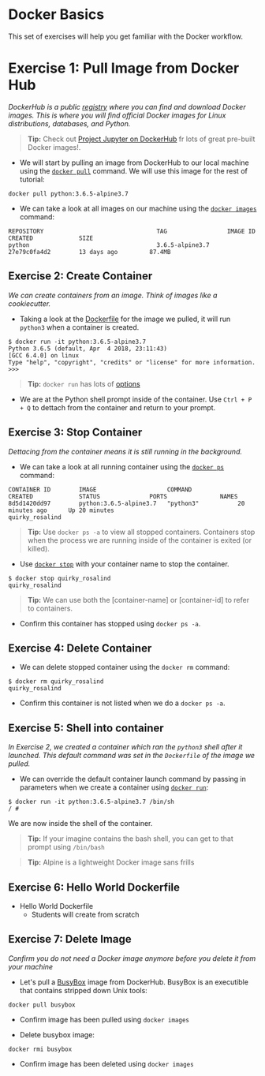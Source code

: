 # Docker Basics

This set of exercises will help you get familiar with the Docker workflow.

# Exercise 1: Pull Image from Docker Hub

*DockerHub is a public [registry](https://docs.docker.com/registry/) where you can find and download Docker images. This is where you will find official Docker images for Linux distributions, databases, and Python.*

> **Tip:** Check out [Project Jupyter on DockerHub](https://hub.docker.com/r/jupyterhub) fr lots of great pre-built Docker images!.

* We will start by pulling an image from DockerHub to our local machine using the [`docker pull`](https://docs.docker.com/engine/reference/commandline/pull/) command. We will use this image for the rest of tutorial:

```command
docker pull python:3.6.5-alpine3.7
```

* We can take a look at all images on our machine using the [`docker images`](https://docs.docker.com/engine/reference/commandline/images/) command:

```console
REPOSITORY                                TAG                 IMAGE ID            CREATED             SIZE
python                                    3.6.5-alpine3.7     27e79c0fa4d2        13 days ago         87.4MB
```

## Exercise 2: Create Container

*We can create containers from an image. Think of images like a cookiecutter.*

* Taking a look at the [Dockerfile](https://github.com/docker-library/python/blob/b99b66406ebe728fb4da64548066ad0be6582e08/3.6/alpine3.7/Dockerfile) for the image we pulled, it will run `python3` when a container is created.

```command
$ docker run -it python:3.6.5-alpine3.7
Python 3.6.5 (default, Apr  4 2018, 23:11:43)
[GCC 6.4.0] on linux
Type "help", "copyright", "credits" or "license" for more information.
>>>
```

> **Tip:** `docker run` has lots of [options](https://docs.docker.com/engine/reference/commandline/run/#options)

* We are at the Python shell prompt inside of the container. Use `Ctrl + P + Q` to dettach from the container and return to your prompt.

## Exercise 3: Stop Container

*Dettacing from the container means it is still running in the background.*

* We can take a look at all running container using the [`docker ps`](https://docs.docker.com/engine/reference/commandline/ps) command:

```console
CONTAINER ID        IMAGE                    COMMAND             CREATED             STATUS              PORTS               NAMES
8d5d1420dd97        python:3.6.5-alpine3.7   "python3"           20 minutes ago      Up 20 minutes                           quirky_rosalind
```

> **Tip:** Use `docker ps -a` to view all stopped containers. Containers stop when the process we are running inside of the container is exited (or killed).

* Use [`docker stop`](https://docs.docker.com/engine/reference/commandline/stop) with your container name to stop the container.

```console
$ docker stop quirky_rosalind
quirky_rosalind
```

> **Tip:** We can use both the [container-name] or [container-id] to refer to containers.

* Confirm this container has stopped using `docker ps -a`.

## Exercise 4: Delete Container

* We can delete stopped container using the `docker rm` command:

```console
$ docker rm quirky_rosalind
quirky_rosalind
```

* Confirm this container is not listed when we do a `docker ps -a`.

## Exercise 5: Shell into container

*In Exercise 2, we created a container which ran the `python3` shell after it launched. This default command was set in the `Dockerfile` of the image we pulled.*

* We can override the default container launch command by passing in parameters when we create a container using [`docker run`](https://docs.docker.com/engine/reference/commandline/run):

```console
$ docker run -it python:3.6.5-alpine3.7 /bin/sh
/ #
```

We are now inside the shell of the container.

> **Tip:** If your imagine contains the bash shell, you can get to that prompt using `/bin/bash`

> **Tip:** Alpine is a lightweight Docker image sans frills

## Exercise 6: Hello World Dockerfile

* Hello World Dockerfile
    * Students will create from scratch

## Exercise 7: Delete Image

*Confirm you do not need a Docker image anymore before you delete it from your machine*

* Let's pull a [BusyBox](https://en.wikipedia.org/wiki/BusyBox) image from DockerHub. BusyBox is an executible that contains stripped down Unix tools:

```console
docker pull busybox
```

* Confirm image has been pulled using `docker images`

* Delete busybox image:

```console
docker rmi busybox
```

* Confirm image has been deleted using `docker images`

